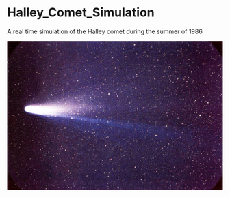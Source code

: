 # Halley_Comet_Simulation
A real time simulation of the Halley comet during the summer of 1986

<img src="/img/Halley.jpg" title="Halley" alt="Halley">
